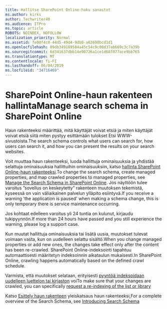 ```yaml
---
title: Hallitse SharePoint Online-haku sanastot
ms.author: kirks
author: Techwriter40
ms.audience: ITPro
ms.topic: article
ROBOTS: NOINDEX, NOFOLLOW
localization_priority: Normal
ms.assetid: fe00f4c0-44d5-49d4-9db0-a62698bcd1d1
ms.openlocfilehash: 89db349189584a45c54c9c08d37ab669c3c7a39b
ms.sourcegitcommit: 6d341637dbb14e90726a1ce1d68f077ace9bb765
ms.translationtype: MT
ms.contentlocale: fi-FI
ms.lasthandoff: 06/04/2019
ms.locfileid: "34716469"
---
```

# <a name="manage-search-schema-in-sharepoint-online"></a><span data-ttu-id="9b597-102">SharePoint Online-haun rakenteen hallinta</span><span class="sxs-lookup"><span data-stu-id="9b597-102">Manage search schema in SharePoint Online</span></span>

<span data-ttu-id="9b597-103">Haun rakenteeksi määrittää, mitä käyttäjät voivat etsiä ja miten käyttäjät voivat etsiä siitä miten pystyy esittämään tulokset Etsi WWW-sivustoista.</span><span class="sxs-lookup"><span data-stu-id="9b597-103">The search schema controls what users can search for, how users can search it, and how you can present the results on your search websites.</span></span> 

<span data-ttu-id="9b597-104">Voit muuttaa haun rakenteeksi, luoda hallittuja ominaisuuksia ja yhdistää selattuja ominaisuuksia hallittuihin ominaisuuksiin, katso [hallinta SharePoint Online-haun rakenteeksi](https://docs.microsoft.com/en-us/sharepoint/manage-search-schema).</span><span class="sxs-lookup"><span data-stu-id="9b597-104">To change the search schema, create managed properties, and map crawled properties to managed properties, see [Manage the Search Schema in SharePoint Online](https://docs.microsoft.com/en-us/sharepoint/manage-search-schema).</span></span> <span data-ttu-id="9b597-105">Jos näyttöön tulee varoitus ”sovellus on keskeytetty” rakenteen muutoksen tekemistä, kyseessä on vain väliaikainen palvelun ylläpito esiintyvä.</span><span class="sxs-lookup"><span data-stu-id="9b597-105">If you receive a warning 'the application is paused' when making a schema change, this is only temporary there is service maintenance occurring.</span></span> 

<span data-ttu-id="9b597-106">Jos kohtaat edelleen varoitus yli 24 tuntia on kulunut, kirjaudu tukipyynnön.</span><span class="sxs-lookup"><span data-stu-id="9b597-106">If more than 24 hours have passed and you still experience the warning, please log a support case.</span></span>

<span data-ttu-id="9b597-107">Kun muutat hallittuja ominaisuuksia tai lisätä uusia, muutokset tulevat voimaan vasta, kun on uudelleen selattu sisältö.</span><span class="sxs-lookup"><span data-stu-id="9b597-107">When you change managed properties or add new ones, the changes take effect only after the content has been re-crawled.</span></span> <span data-ttu-id="9b597-108">SharePoint Online-indeksointi tapahtuu automaattisesti määritetyn indeksoinnin aikataulun mukaisesti.</span><span class="sxs-lookup"><span data-stu-id="9b597-108">In SharePoint Online, crawling happens automatically based on the defined crawl schedule.</span></span>

<span data-ttu-id="9b597-109">Varmista, että muutokset selataan, erityisesti [pyyntöä indeksoidaan uudelleen luettelon tai kirjaston](https://docs.microsoft.com/en-us/sharepoint/manage-search-schema#request-re-indexing-of-a-document-library-or-list) voi</span><span class="sxs-lookup"><span data-stu-id="9b597-109">To make sure that your changes are crawled, you can specifically [request a re-indexing of the list or library](https://docs.microsoft.com/en-us/sharepoint/manage-search-schema#request-re-indexing-of-a-document-library-or-list)</span></span> 

<span data-ttu-id="9b597-110">Katso [Esittely haun rakenteen](https://blogs.technet.microsoft.com/tothesharepoint/2012/11/25/introducing-search-schema-for-sharepoint-2013/) yleiskatsaus haun rakenteeksi,</span><span class="sxs-lookup"><span data-stu-id="9b597-110">For a complete overview of the Search Schema, see [Introducing Search Schema](https://blogs.technet.microsoft.com/tothesharepoint/2012/11/25/introducing-search-schema-for-sharepoint-2013/)</span></span> 

